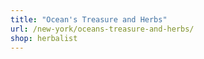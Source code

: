 ```yaml
---
title: "Ocean's Treasure and Herbs"
url: /new-york/oceans-treasure-and-herbs/
shop: herbalist
---
```

